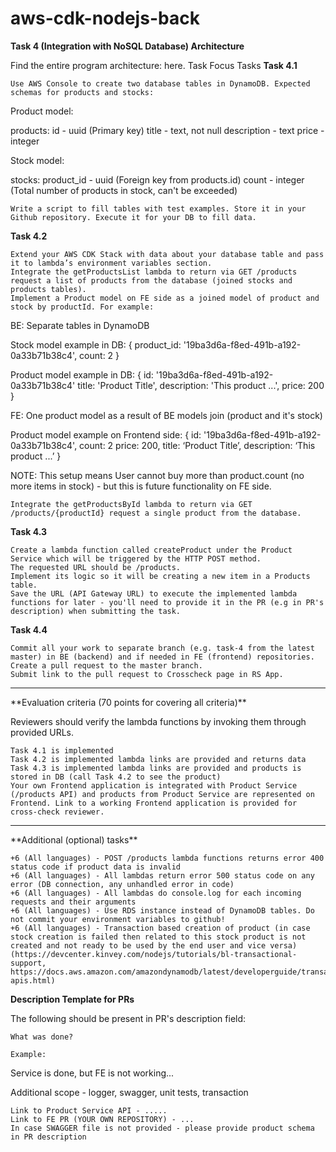 # aws-cdk-nodejs-back

**Task 4 (Integration with NoSQL Database)
Architecture**

Find the entire program architecture: here.
Task Focus
Tasks
<b>Task 4.1</b>

    Use AWS Console to create two database tables in DynamoDB. Expected schemas for products and stocks:

Product model:

products:
id -  uuid (Primary key)
title - text, not null
description - text
price - integer

Stock model:

stocks:
product_id - uuid (Foreign key from products.id)
count - integer (Total number of products in stock, can't be exceeded)

    Write a script to fill tables with test examples. Store it in your Github repository. Execute it for your DB to fill data.

<b>Task 4.2</b>

    Extend your AWS CDK Stack with data about your database table and pass it to lambda’s environment variables section.
    Integrate the getProductsList lambda to return via GET /products request a list of products from the database (joined stocks and products tables).
    Implement a Product model on FE side as a joined model of product and stock by productId. For example:

BE: Separate tables in DynamoDB

Stock model example in DB:
{
product_id: '19ba3d6a-f8ed-491b-a192-0a33b71b38c4',
count: 2
}


Product model example in DB:
{
id: '19ba3d6a-f8ed-491b-a192-0a33b71b38c4'
title: 'Product Title',
description: 'This product ...',
price: 200
}

FE: One product model as a result of BE models join (product and it's stock)

Product model example on Frontend side:
{
id: '19ba3d6a-f8ed-491b-a192-0a33b71b38c4',
count: 2
price: 200,
title: ‘Product Title’,
description: ‘This product ...’
}

NOTE: This setup means User cannot buy more than product.count (no more items in stock) - but this is future functionality on FE side.

    Integrate the getProductsById lambda to return via GET /products/{productId} request a single product from the database.

<b>Task 4.3</b>

    Create a lambda function called createProduct under the Product Service which will be triggered by the HTTP POST method.
    The requested URL should be /products.
    Implement its logic so it will be creating a new item in a Products table.
    Save the URL (API Gateway URL) to execute the implemented lambda functions for later - you'll need to provide it in the PR (e.g in PR's description) when submitting the task.

<b>Task 4.4</b>

    Commit all your work to separate branch (e.g. task-4 from the latest master) in BE (backend) and if needed in FE (frontend) repositories.
    Create a pull request to the master branch.
    Submit link to the pull request to Crosscheck page in RS App.
<hr>
**Evaluation criteria (70 points for covering all criteria)**

Reviewers should verify the lambda functions by invoking them through provided URLs.

    Task 4.1 is implemented
    Task 4.2 is implemented lambda links are provided and returns data
    Task 4.3 is implemented lambda links are provided and products is stored in DB (call Task 4.2 to see the product)
    Your own Frontend application is integrated with Product Service (/products API) and products from Product Service are represented on Frontend. Link to a working Frontend application is provided for cross-check reviewer.
<hr>
**Additional (optional) tasks**

    +6 (All languages) - POST /products lambda functions returns error 400 status code if product data is invalid
    +6 (All languages) - All lambdas return error 500 status code on any error (DB connection, any unhandled error in code)
    +6 (All languages) - All lambdas do console.log for each incoming requests and their arguments
    +6 (All languages) - Use RDS instance instead of DynamoDB tables. Do not commit your environment variables to github!
    +6 (All languages) - Transaction based creation of product (in case stock creation is failed then related to this stock product is not created and not ready to be used by the end user and vice versa) (https://devcenter.kinvey.com/nodejs/tutorials/bl-transactional-support, https://docs.aws.amazon.com/amazondynamodb/latest/developerguide/transaction-apis.html)

**Description Template for PRs**

The following should be present in PR's description field:

    What was done?

    Example:

Service is done, but FE is not working...

Additional scope - logger, swagger, unit tests, transaction

    Link to Product Service API - .....
    Link to FE PR (YOUR OWN REPOSITORY) - ...
    In case SWAGGER file is not provided - please provide product schema in PR description
